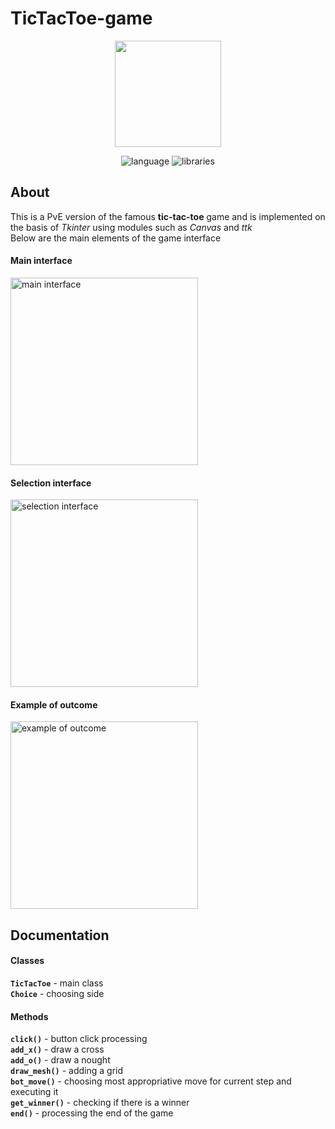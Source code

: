 # TicTacToe-game
<p align="center">
      <img src="https://i.ibb.co/cN2FH3b/image.png" width="170">
</p>

<p align="center">
   <img src="https://img.shields.io/badge/Python%203.7-purple" alt="language">
   <img src="https://img.shields.io/badge/Tkinter-green" alt="libraries">
      
</p>

## About
This is a PvE version of the famous **tic-tac-toe** game and is implemented on the basis of *Tkinter* using modules such as *Canvas* and *ttk* <br>
Below are the main elements of the game interface
#### Main interface <br>
<p align="">
      <img src="https://i.ibb.co/2d9PD3S/image.png" alt = "main interface" width="300">
</p>

#### Selection interface <br>
<p align="">
      <img src="https://i.ibb.co/qkwtrFb/image.png", alt = "selection interface", width="300">
</p>


#### Example of outcome <br>
<p align="">
      <img src="https://i.ibb.co/0ydWK2H/image.png" alt="example of outcome" width="300">
</p>




## Documentation

#### Classes
**`TicTacToe`** - main class <br>
**`Choice`** - choosing side 


#### Methods
**`click()`** - button click processing <br>
**`add_x()`** - draw a cross <br>
**`add_o()`** - draw a nought <br>
**`draw_mesh()`** - adding a grid <br>
**`bot_move()`** - choosing most appropriative move for current step and executing it <br>
**`get_winner()`** - checking if there is a winner <br>
**`end()`** - processing the end of the game <br>





